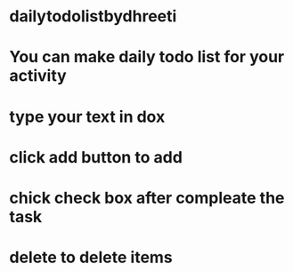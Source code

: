 # dailytodolistbydhreeti
# You can make daily todo list for your activity
# type your text in dox
# click add button to add 
# chick check box after compleate the task
# delete to delete items
